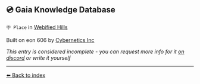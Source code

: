 ## 💿 Gaia Knowledge Database

`🪧 Place` in [Webified Hills](https://zeithalt.github.io/r/webified_hills.html)

Built on eon 606 by [Cybernetics Inc](https://zeithalt.github.io/r/cybernetics_inc.html)

_This entry is considered incomplete - you can request more info for it [on discord](<https://discord.com/channels/562910943848169472/1173922660489633802>) or write it yourself_


----------
[⬅️ Back to index](/index.md#9340_s)